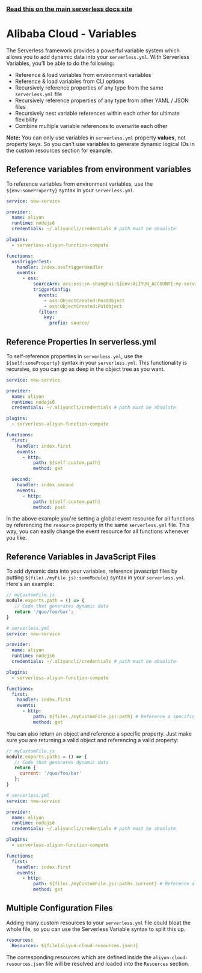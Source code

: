 <!--
title: Serverless Variables
menuText: Variables
menuOrder: 10
description: How to use Serverless Variables to insert dynamic configuration info into your serverless.yml
layout: Doc
-->

<!-- DOCS-SITE-LINK:START automatically generated  -->
### [Read this on the main serverless docs site](https://www.serverless.com/framework/docs/providers/aliyun/guide/variables)
<!-- DOCS-SITE-LINK:END -->

# Alibaba Cloud - Variables

The Serverless framework provides a powerful variable system which allows you to add dynamic data into your `serverless.yml`. With Serverless Variables, you'll be able to do the following:

- Reference & load variables from environment variables
- Reference & load variables from CLI options
- Recursively reference properties of any type from the same `serverless.yml` file
- Recursively reference properties of any type from other YAML / JSON files
- Recursively nest variable references within each other for ultimate flexibility
- Combine multiple variable references to overwrite each other

**Note:** You can only use variables in `serverless.yml` property **values**, not property keys. So you can't use variables to generate dynamic logical IDs in the custom resources section for example.

## Reference variables from environment variables

To reference variables from environment variables, use the `${env:someProperty}` syntax in your `serverless.yml`.

```yml
service: new-service

provider:
  name: aliyun
  runtime: nodejs6
  credentials: ~/.aliyuncli/credentials # path must be absolute

plugins:
  - serverless-aliyun-function-compute

functions:
  ossTriggerTest:
    handler: index.ossTriggerHandler
    events:
      - oss:
          sourceArn: acs:oss:cn-shanghai:${env:ALIYUN_ACCOUNT}:my-service-resource
          triggerConfig: 
            events:
              - oss:ObjectCreated:PostObject
              - oss:ObjectCreated:PutObject
            filter:
              key:
                prefix: source/
```

## Reference Properties In serverless.yml
To self-reference properties in `serverless.yml`, use the `${self:someProperty}` syntax in your `serverless.yml`. This functionality is recursive, so you can go as deep in the object tree as you want.

```yml
service: new-service

provider:
  name: aliyun
  runtime: nodejs6
  credentials: ~/.aliyuncli/credentials # path must be absolute

plugins:
  - serverless-aliyun-function-compute

functions:
  first:
    handler: index.first
    events:
      - http:
          path: ${self:custom.path}
          method: get

  second:
    handler: index.second
    events:
      - http:
          path: ${self:custom.path}
          method: post
```

In the above example you're setting a global event resource for all functions by referencing the `resource` property in the same `serverless.yml` file. This way, you can easily change the event resource for all functions whenever you like.

## Reference Variables in JavaScript Files

To add dynamic data into your variables, reference javascript files by putting `${file(./myFile.js):someModule}` syntax in your `serverless.yml`.  Here's an example:

```javascript
// myCustomFile.js
module.exports.path = () => {
   // Code that generates dynamic data
   return '/quo/foo/bar';
}
```

```yml
# serverless.yml
service: new-service

provider:
  name: aliyun
  runtime: nodejs6
  credentials: ~/.aliyuncli/credentials # path must be absolute

plugins:
  - serverless-aliyun-function-compute

functions:
  first:
    handler: index.first
    events:
      - http:
          path: ${file(./myCustomFile.js):path} # Reference a specific module
          method: get
```

You can also return an object and reference a specific property. Just make sure you are returning a valid object and referencing a valid property:

```javascript
// myCustomFile.js
module.exports.paths = () => {
   // Code that generates dynamic data
   return {
     current: '/quo/foo/bar'
   };
}
```

```yml
# serverless.yml
service: new-service

provider:
  name: aliyun
  runtime: nodejs6
  credentials: ~/.aliyuncli/credentials # path must be absolute

plugins:
  - serverless-aliyun-function-compute

functions:
  first:
    handler: index.first
    events:
      - http:
          path: ${file(./myCustomFile.js):paths.current} # Reference a specific module
          method: get
```

## Multiple Configuration Files

Adding many custom resources to your `serverless.yml` file could bloat the whole file, so you can use the Serverless Variable syntax to split this up.

```yml
resources:
  Resources: ${file(aliyun-cloud-resources.json)}
```

The corresponding resources which are defined inside the `aliyun-cloud-resources.json` file will be resolved and loaded into the `Resources` section.

